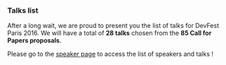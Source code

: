 ### Talks list

After a long wait, we are proud to present you the list of talks for DevFest Paris 2016.
We will have a total of **28 talks** chosen from the **85 Call for Papers proposals**.

Please go to the [speaker page](http://devfest.gdgparis.com/speakers) to access the list of speakers and talks !
